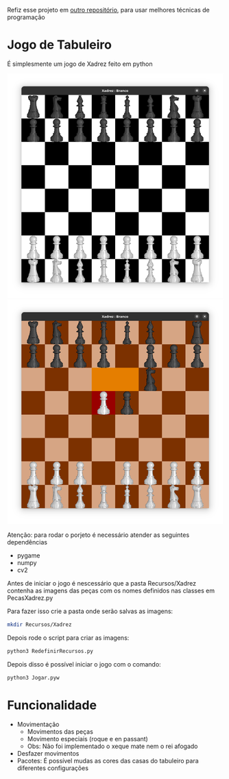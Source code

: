 Refiz esse projeto em [outro repositório](https://github.com/Edwolt/Jogo-de-Tabuleiro-2),
para usar melhores técnicas de programação

# Jogo de Tabuleiro
É simplesmente um jogo de Xadrez feito em python

![xadrez](images/Xadrez.png)
![xadrez marrom](images/Xadrez_marrom.png)

Atenção: para rodar o porjeto é necessário atender as seguintes dependências
* pygame
* numpy
* cv2

Antes de iniciar o jogo
é nescessário que a pasta Recursos/Xadrez
contenha as imagens das peças
com os nomes definidos nas classes em PecasXadrez.py

Para fazer isso crie a pasta onde serão salvas as imagens:

```sh
mkdir Recursos/Xadrez
```

Depois rode o script para criar as imagens:
```sh
python3 RedefinirRecursos.py
```

Depois disso é possível iniciar o jogo com o comando:
```sh
python3 Jogar.pyw
```

# Funcionalidade
- Movimentação
  - Movimentos das peças
  - Movimento especiais (roque e en passant)
  - Obs: Não foi implementado o xeque mate nem o rei afogado
- Desfazer movimentos
- Pacotes: É possível mudas as cores das casas
  do tabuleiro para diferentes configurações
